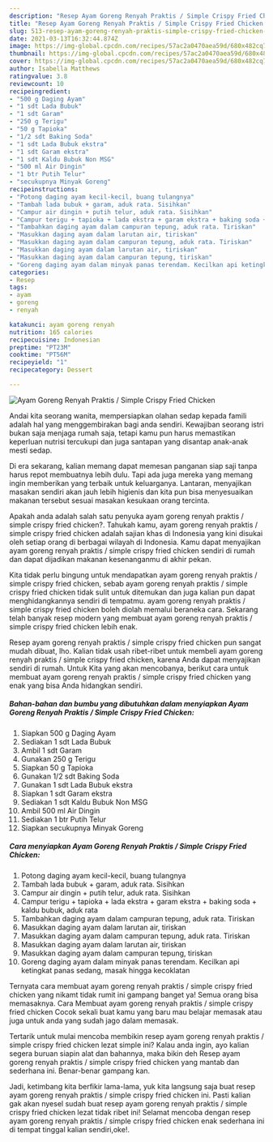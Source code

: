 ```yaml
---
description: "Resep Ayam Goreng Renyah Praktis / Simple Crispy Fried Chicken yang enak Untuk Jualan"
title: "Resep Ayam Goreng Renyah Praktis / Simple Crispy Fried Chicken yang enak Untuk Jualan"
slug: 513-resep-ayam-goreng-renyah-praktis-simple-crispy-fried-chicken-yang-enak-untuk-jualan
date: 2021-03-13T16:32:44.874Z
image: https://img-global.cpcdn.com/recipes/57ac2a0470aea59d/680x482cq70/ayam-goreng-renyah-praktis-simple-crispy-fried-chicken-foto-resep-utama.jpg
thumbnail: https://img-global.cpcdn.com/recipes/57ac2a0470aea59d/680x482cq70/ayam-goreng-renyah-praktis-simple-crispy-fried-chicken-foto-resep-utama.jpg
cover: https://img-global.cpcdn.com/recipes/57ac2a0470aea59d/680x482cq70/ayam-goreng-renyah-praktis-simple-crispy-fried-chicken-foto-resep-utama.jpg
author: Isabella Matthews
ratingvalue: 3.8
reviewcount: 10
recipeingredient:
- "500 g Daging Ayam"
- "1 sdt Lada Bubuk"
- "1 sdt Garam"
- "250 g Terigu"
- "50 g Tapioka"
- "1/2 sdt Baking Soda"
- "1 sdt Lada Bubuk ekstra"
- "1 sdt Garam ekstra"
- "1 sdt Kaldu Bubuk Non MSG"
- "500 ml Air Dingin"
- "1 btr Putih Telur"
- "secukupnya Minyak Goreng"
recipeinstructions:
- "Potong daging ayam kecil-kecil, buang tulangnya"
- "Tambah lada bubuk + garam, aduk rata. Sisihkan"
- "Campur air dingin + putih telur, aduk rata. Sisihkan"
- "Campur terigu + tapioka + lada ekstra + garam ekstra + baking soda + kaldu bubuk, aduk rata"
- "Tambahkan daging ayam dalam campuran tepung, aduk rata. Tiriskan"
- "Masukkan daging ayam dalam larutan air, tiriskan"
- "Masukkan daging ayam dalam campuran tepung, aduk rata. Tiriskan"
- "Masukkan daging ayam dalam larutan air, tiriskan"
- "Masukkan daging ayam dalam campuran tepung, tiriskan"
- "Goreng daging ayam dalam minyak panas terendam. Kecilkan api ketingkat panas sedang, masak hingga kecoklatan"
categories:
- Resep
tags:
- ayam
- goreng
- renyah

katakunci: ayam goreng renyah 
nutrition: 165 calories
recipecuisine: Indonesian
preptime: "PT23M"
cooktime: "PT56M"
recipeyield: "1"
recipecategory: Dessert

---
```



![Ayam Goreng Renyah Praktis / Simple Crispy Fried Chicken](https://img-global.cpcdn.com/recipes/57ac2a0470aea59d/680x482cq70/ayam-goreng-renyah-praktis-simple-crispy-fried-chicken-foto-resep-utama.jpg)

Andai kita seorang wanita, mempersiapkan olahan sedap kepada famili adalah hal yang menggembirakan bagi anda sendiri. Kewajiban seorang istri bukan saja menjaga rumah saja, tetapi kamu pun harus memastikan keperluan nutrisi tercukupi dan juga santapan yang disantap anak-anak mesti sedap.

Di era  sekarang, kalian memang dapat memesan panganan siap saji tanpa harus repot membuatnya lebih dulu. Tapi ada juga mereka yang memang ingin memberikan yang terbaik untuk keluarganya. Lantaran, menyajikan masakan sendiri akan jauh lebih higienis dan kita pun bisa menyesuaikan makanan tersebut sesuai masakan kesukaan orang tercinta. 



Apakah anda adalah salah satu penyuka ayam goreng renyah praktis / simple crispy fried chicken?. Tahukah kamu, ayam goreng renyah praktis / simple crispy fried chicken adalah sajian khas di Indonesia yang kini disukai oleh setiap orang di berbagai wilayah di Indonesia. Kamu dapat menyajikan ayam goreng renyah praktis / simple crispy fried chicken sendiri di rumah dan dapat dijadikan makanan kesenanganmu di akhir pekan.

Kita tidak perlu bingung untuk mendapatkan ayam goreng renyah praktis / simple crispy fried chicken, sebab ayam goreng renyah praktis / simple crispy fried chicken tidak sulit untuk ditemukan dan juga kalian pun dapat menghidangkannya sendiri di tempatmu. ayam goreng renyah praktis / simple crispy fried chicken boleh diolah memalui beraneka cara. Sekarang telah banyak resep modern yang membuat ayam goreng renyah praktis / simple crispy fried chicken lebih enak.

Resep ayam goreng renyah praktis / simple crispy fried chicken pun sangat mudah dibuat, lho. Kalian tidak usah ribet-ribet untuk membeli ayam goreng renyah praktis / simple crispy fried chicken, karena Anda dapat menyajikan sendiri di rumah. Untuk Kita yang akan mencobanya, berikut cara untuk membuat ayam goreng renyah praktis / simple crispy fried chicken yang enak yang bisa Anda hidangkan sendiri.

<!--inarticleads1-->

##### Bahan-bahan dan bumbu yang dibutuhkan dalam menyiapkan Ayam Goreng Renyah Praktis / Simple Crispy Fried Chicken:

1. Siapkan 500 g Daging Ayam
1. Sediakan 1 sdt Lada Bubuk
1. Ambil 1 sdt Garam
1. Gunakan 250 g Terigu
1. Siapkan 50 g Tapioka
1. Gunakan 1/2 sdt Baking Soda
1. Gunakan 1 sdt Lada Bubuk ekstra
1. Siapkan 1 sdt Garam ekstra
1. Sediakan 1 sdt Kaldu Bubuk Non MSG
1. Ambil 500 ml Air Dingin
1. Sediakan 1 btr Putih Telur
1. Siapkan secukupnya Minyak Goreng




<!--inarticleads2-->

##### Cara menyiapkan Ayam Goreng Renyah Praktis / Simple Crispy Fried Chicken:

1. Potong daging ayam kecil-kecil, buang tulangnya
1. Tambah lada bubuk + garam, aduk rata. Sisihkan
1. Campur air dingin + putih telur, aduk rata. Sisihkan
1. Campur terigu + tapioka + lada ekstra + garam ekstra + baking soda + kaldu bubuk, aduk rata
1. Tambahkan daging ayam dalam campuran tepung, aduk rata. Tiriskan
1. Masukkan daging ayam dalam larutan air, tiriskan
1. Masukkan daging ayam dalam campuran tepung, aduk rata. Tiriskan
1. Masukkan daging ayam dalam larutan air, tiriskan
1. Masukkan daging ayam dalam campuran tepung, tiriskan
1. Goreng daging ayam dalam minyak panas terendam. Kecilkan api ketingkat panas sedang, masak hingga kecoklatan




Ternyata cara membuat ayam goreng renyah praktis / simple crispy fried chicken yang nikamt tidak rumit ini gampang banget ya! Semua orang bisa memasaknya. Cara Membuat ayam goreng renyah praktis / simple crispy fried chicken Cocok sekali buat kamu yang baru mau belajar memasak atau juga untuk anda yang sudah jago dalam memasak.

Tertarik untuk mulai mencoba membikin resep ayam goreng renyah praktis / simple crispy fried chicken lezat simple ini? Kalau anda ingin, ayo kalian segera buruan siapin alat dan bahannya, maka bikin deh Resep ayam goreng renyah praktis / simple crispy fried chicken yang mantab dan sederhana ini. Benar-benar gampang kan. 

Jadi, ketimbang kita berfikir lama-lama, yuk kita langsung saja buat resep ayam goreng renyah praktis / simple crispy fried chicken ini. Pasti kalian gak akan nyesel sudah buat resep ayam goreng renyah praktis / simple crispy fried chicken lezat tidak ribet ini! Selamat mencoba dengan resep ayam goreng renyah praktis / simple crispy fried chicken enak sederhana ini di tempat tinggal kalian sendiri,oke!.

